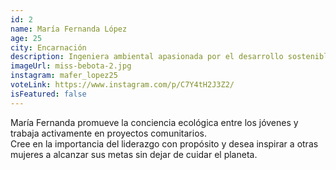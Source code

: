 ```yaml
---
id: 2
name: María Fernanda López
age: 25
city: Encarnación
description: Ingeniera ambiental apasionada por el desarrollo sostenible y el liderazgo femenino.
imageUrl: miss-bebota-2.jpg
instagram: mafer_lopez25
voteLink: https://www.instagram.com/p/C7Y4tH2J3Z2/
isFeatured: false
---
```


María Fernanda promueve la conciencia ecológica entre los jóvenes y trabaja activamente en proyectos comunitarios.  
Cree en la importancia del liderazgo con propósito y desea inspirar a otras mujeres a alcanzar sus metas sin dejar de cuidar el planeta.
